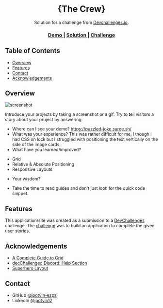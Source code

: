 <!-- Please update value in the {}  -->

<h1 align="center">{The Crew}</h1>

<div align="center">
   Solution for a challenge from  <a href="http://devchallenges.io" target="_blank">Devchallenges.io</a>.
</div>

<div align="center">
  <h3>
    <a href="https://puzzled-joke.surge.sh/">
      Demo
    </a>
    <span> | </span>
    <a href="https://{https://github.com/jpotvin-ezpz/creative-crew/}">
      Solution
    </a>
    <span> | </span>
    <a href="https://devchallenges.io/challenges/hhmesazsqgKXrTkYkt0U">
      Challenge
    </a>
  </h3>
</div>

<!-- TABLE OF CONTENTS -->

## Table of Contents

- [Overview](#overview)
- [Features](#features)
- [Contact](#contact)
- [Acknowledgements](#acknowledgements)

<!-- OVERVIEW -->

## Overview

![screenshot](https://user-images.githubusercontent.com/16707738/92399059-5716eb00-f132-11ea-8b14-bcacdc8ec97b.png)

Introduce your projects by taking a screenshot or a gif. Try to tell visitors a story about your project by answering:

- Where can I see your demo? https://puzzled-joke.surge.sh/
- What was your experience? This was rather difficult for me, I though I had CSS on lock but I struggled with positioning the text vertically on the side of the image cards. 
- What have you learned/improved?
 + Grid
 + Relative & Absolute Positioning
 + Responsive Layouts 
- Your wisdom? 
 + Take the time to read guides and don't just look for the quick code snippet.

## Features

<!-- List the features of your application or follow the template. Don't share the figma file here :) -->

This application/site was created as a submission to a [DevChallenges](https://devchallenges.io/challenges) challenge. The [challenge](https://devchallenges.io/challenges/hhmesazsqgKXrTkYkt0U) was to build an application to complete the given user stories.

## Acknowledgements

<!-- This section should list any articles or add-ons/plugins that helps you to complete the project. This is optional but it will help you in the future. For exmpale -->

- [A Complete Guide to Grid](https://css-tricks.com/snippets/css/complete-guide-grid/)
- [decChallenged Discord:  Help Section](https://devchallenge.io)
- [Superhero Layout](https://antonball.medium.com/superhero-layout-staggered-css-grid-29430df9520)

## Contact

- GitHub [@jpotvin-ezpz](https://{github.com/jpotvin-ezpz})
- LinkedIn [@jpotvin12](https://www.linkedin.com/in/jpotvin12/)
